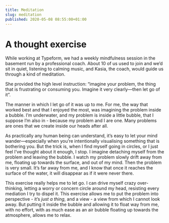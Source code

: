 ```yaml
---
title: Meditation
slug: meditation
published: 2020-05-08 08:55:00+01:00
---
```


# A thought exercise

While working at Typeform, we had a weekly mindfulness session in the basement
run by a professional coach. About 10 of us used to join and we’d sit in quiet,
listening to calming music, and Kasia, the coach, would guide us through a kind
of meditation.

She provided the high level instruction: “imagine your problem, the thing that
is frustrating or consuming you. Imagine it very clearly—then let go of it”.

The manner in which I let go of it was up to me. For me, the way that worked
best and that I enjoyed the most, was imagining the problem inside a bubble. I’m
underwater, and my problem is inside a little bubble, that I suppose I’m also
in - because my problem and I are one. Many problems are ones that we create
inside our heads after all.

As practically any human being can understand, it’s easy to let your mind
wander—especially when you’re intentionally visualising something that is
bothering you. But the trick is, when I find myself going in circles, or I just
feel I’ve thought about it enough, I stop. I imagine detaching myself from the
problem and leaving the bubble. I watch my problem slowly drift away from me,
floating up towards the surface, and out of my mind. Then the problem is very
small. It’s far away from me, and I know that once it reaches the surface of the
water, it will disappear as if it were never there.

This exercise really helps me to let go. I can drive myself crazy over-thinking,
letting a worry or concern circle around my head, resisting every mediation I
try to dispel it. This exercise allows me to put the problem into perspective -
it’s _just a thing_, and a view - a view from which I cannot look away. But
putting it inside the bubble and allowing it to float way from me, with no
effort, with as much ease as an air bubble floating up towards the atmosphere,
allows me to relax.
